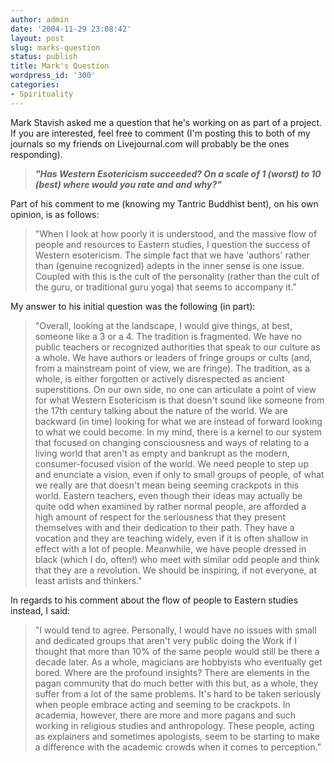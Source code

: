 ```yaml
---
author: admin
date: '2004-11-29 23:08:42'
layout: post
slug: marks-question
status: publish
title: Mark's Question
wordpress_id: '300'
categories:
- Spirituality
---
```


Mark Stavish asked me a question that he's working on as part of a
project. If you are interested, feel free to comment (I'm posting this
to both of my journals so my friends on Livejournal.com will probably be
the ones responding).

> ***"Has Western Esotericism succeeded? On a scale of 1 (worst) to 10
> (best) where would you rate and and why?"***

Part of his comment to me (knowing my Tantric Buddhist bent), on his own
opinion, is as follows:

> "When I look at how poorly it is understood, and the massive flow of
> people and resources to Eastern studies, I question the success of
> Western esotericism. The simple fact that we have 'authors' rather
> than (genuine recognized) adepts in the inner sense is one issue.
> Coupled with this is the cult of the personality (rather than the cult
> of the guru, or traditional guru yoga) that seems to accompany it."

My answer to his initial question was the following (in part):

> "Overall, looking at the landscape, I would give things, at best,
> someone like a 3 or a 4. The tradition is fragmented. We have no
> public teachers or recognized authorities that speak to our culture as
> a whole. We have authors or leaders of fringe groups or cults (and,
> from a mainstream point of view, we are fringe). The tradition, as a
> whole, is either forgotten or actively disrespected as ancient
> superstitions. On our own side, no one can articulate a point of view
> for what Western Esotericism is that doesn't sound like someone from
> the 17th century talking about the nature of the world. We are
> backward (in time) looking for what we are instead of forward looking
> to what we could become. In my mind, there is a kernel to our system
> that focused on changing consciousness and ways of relating to a
> living world that aren't as empty and bankrupt as the modern,
> consumer-focused vision of the world. We need people to step up and
> enunciate a vision, even if only to small groups of people, of what we
> really are that doesn't mean being seeming crackpots in this world.
> Eastern teachers, even though their ideas may actually be quite odd
> when examined by rather normal people, are afforded a high amount of
> respect for the seriousness that they present themselves with and
> their dedication to their path. They have a vocation and they are
> teaching widely, even if it is often shallow in effect with a lot of
> people. Meanwhile, we have people dressed in black (which I do,
> often!) who meet with similar odd people and think that they are a
> revolution. We should be inspiring, if not everyone, at least artists
> and thinkers."

In regards to his comment about the flow of people to Eastern studies
instead, I said:

> "I would tend to agree. Personally, I would have no issues with small
> and dedicated groups that aren't very public doing the Work if I
> thought that more than 10% of the same people would still be there a
> decade later. As a whole, magicians are hobbyists who eventually get
> bored. Where are the profound insights? There are elements in the
> pagan community that do much better with this but, as a whole, they
> suffer from a lot of the same problems. It's hard to be taken
> seriously when people embrace acting and seeming to be crackpots. In
> academia, however, there are more and more pagans and such working in
> religious studies and anthropology. These people, acting as explainers
> and sometimes apologists, seem to be starting to make a difference
> with the academic crowds when it comes to perception."
